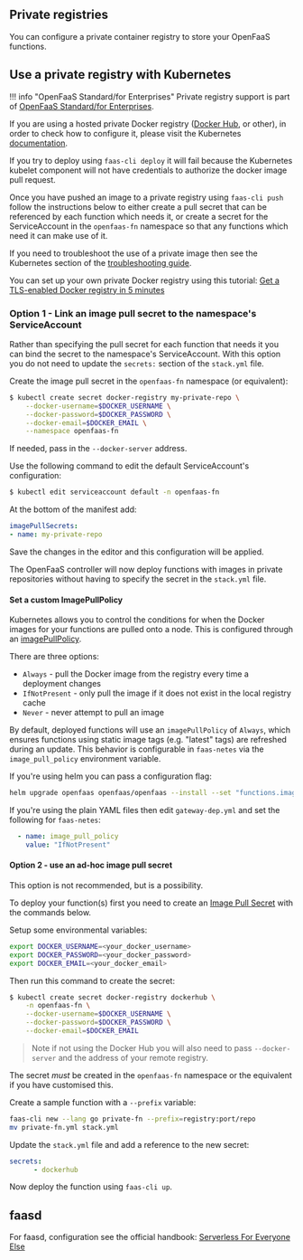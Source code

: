 ## Private registries

You can configure a private container registry to store your OpenFaaS functions.

## Use a private registry with Kubernetes

!!! info "OpenFaaS Standard/for Enterprises"
    Private registry support is part of [OpenFaaS Standard/for Enterprises](/openfaas-pro/introduction).

If you are using a hosted private Docker registry ([Docker Hub](https://hub.docker.com/), or other),
in order to check how to configure it, please visit the Kubernetes [documentation](https://kubernetes.io/docs/concepts/containers/images/#using-a-private-registry).

If you try to deploy using `faas-cli deploy` it will fail because the Kubernetes kubelet component will not have credentials to authorize the docker image pull request.

Once you have pushed an image to a private registry using `faas-cli push` follow the instructions below to either create a pull secret that can be referenced by each function which needs it, or create a secret for the ServiceAccount in the `openfaas-fn` namespace so that any functions which need it can make use of it.

If you need to troubleshoot the use of a private image then see the Kubernetes section of the [troubleshooting guide](/deployment/troubleshooting/).

You can set up your own private Docker registry using this tutorial: [Get a TLS-enabled Docker registry in 5 minutes](https://blog.alexellis.io/get-a-tls-enabled-docker-registry-in-5-minutes/)

### Option 1 - Link an image pull secret to the namespace's ServiceAccount

Rather than specifying the pull secret for each function that needs it you can bind the secret to the namespace's ServiceAccount. With this option you do not need to update the `secrets:` section of the `stack.yml` file.

Create the image pull secret in the `openfaas-fn` namespace (or equivalent):

```bash
$ kubectl create secret docker-registry my-private-repo \
    --docker-username=$DOCKER_USERNAME \
    --docker-password=$DOCKER_PASSWORD \
    --docker-email=$DOCKER_EMAIL \
    --namespace openfaas-fn
```

If needed, pass in the `--docker-server` address.

Use the following command to edit the default ServiceAccount's configuration:

```sh
$ kubectl edit serviceaccount default -n openfaas-fn
```

At the bottom of the manifest add:

``` yaml
imagePullSecrets:
- name: my-private-repo
```

Save the changes in the editor and this configuration will be applied.

The OpenFaaS controller will now deploy functions with images in private repositories without having to specify the secret in the `stack.yml` file.

#### Set a custom ImagePullPolicy

Kubernetes allows you to control the conditions for when the Docker images for your functions are pulled onto a node. This is configured through an [imagePullPolicy](https://kubernetes.io/docs/concepts/containers/images/#updating-images).

There are three options:

- `Always` - pull the Docker image from the registry every time a deployment changes
- `IfNotPresent` - only pull the image if it does not exist in the local registry cache
- `Never` - never attempt to pull an image

By default, deployed functions will use an `imagePullPolicy` of `Always`, which ensures functions using static image tags (e.g. "latest" tags) are refreshed during an update. This behavior is configurable in `faas-netes` via the `image_pull_policy` environment variable.

If you're using helm you can pass a configuration flag:

```sh
helm upgrade openfaas openfaas/openfaas --install --set "functions.imagePullPolicy=IfNotPresent"
```

If you're using the plain YAML files then edit `gateway-dep.yml` and set the following for `faas-netes`:

```yaml
  - name: image_pull_policy
    value: "IfNotPresent"
```

#### Option 2 - use an ad-hoc image pull secret

This option is not recommended, but is a possibility.

To deploy your function(s) first you need to create an [Image Pull Secret](https://kubernetes.io/docs/tasks/configure-pod-container/pull-image-private-registry/) with the commands below.

Setup some environmental variables:

```bash
export DOCKER_USERNAME=<your_docker_username>
export DOCKER_PASSWORD=<your_docker_password>
export DOCKER_EMAIL=<your_docker_email>
```

Then run this command to create the secret:

```bash
$ kubectl create secret docker-registry dockerhub \
    -n openfaas-fn \
    --docker-username=$DOCKER_USERNAME \
    --docker-password=$DOCKER_PASSWORD \
    --docker-email=$DOCKER_EMAIL
```

> Note if not using the Docker Hub you will also need to pass `--docker-server` and the address of your remote registry.

The secret *must* be created in the `openfaas-fn` namespace or the equivalent if you have customised this.

Create a sample function with a `--prefix` variable:

```sh
faas-cli new --lang go private-fn --prefix=registry:port/repo
mv private-fn.yml stack.yml
```

Update the `stack.yml` file and add a reference to the new secret:

```yml
secrets:
      - dockerhub
```

Now deploy the function using `faas-cli up`.

## faasd

For faasd, configuration see the official handbook: [Serverless For Everyone Else](https://gumroad.com/l/serverless-for-everyone-else)
